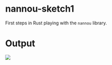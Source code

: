 # nannou-sketch1
First steps in Rust playing with the `nannou` library.

# Output
![](https://github.com/demonictoaster/nannou-sketch1/blob/master/gif/out.gif)